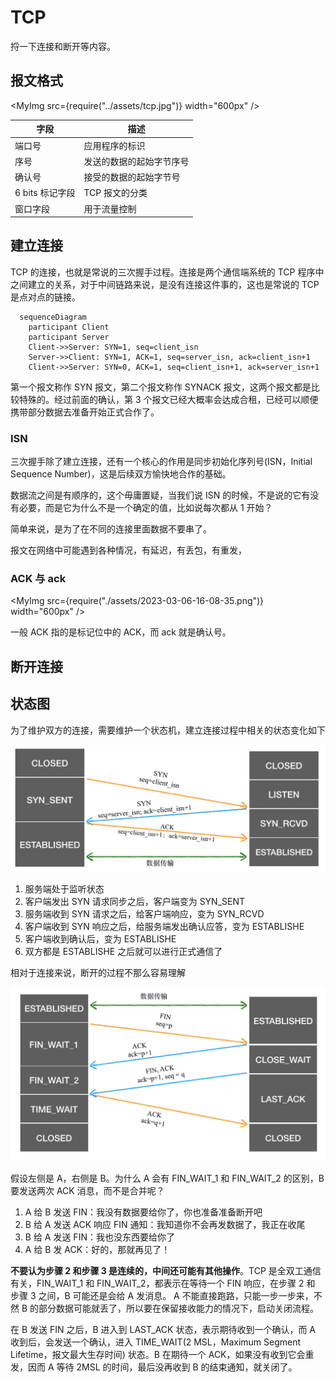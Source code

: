 # TCP

捋一下连接和断开等内容。

## 报文格式

<MyImg src={require("../assets/tcp.jpg")} width="600px" />

| 字段            | 描述                     |
| --------------- | ------------------------ |
| 端口号          | 应用程序的标识           |
| 序号            | 发送的数据的起始字节序号 |
| 确认号          | 接受的数据的起始字节号   |
| 6 bits 标记字段 | TCP 报文的分类           |
| 窗口字段        | 用于流量控制             |

## 建立连接

TCP 的连接，也就是常说的三次握手过程。连接是两个通信端系统的 TCP 程序中之间建立的关系，对于中间链路来说，是没有连接这件事的，这也是常说的 TCP 是点对点的链接。

```mermaid
  sequenceDiagram
    participant Client
    participant Server
    Client->>Server: SYN=1, seq=client_isn
    Server->>Client: SYN=1, ACK=1, seq=server_isn, ack=client_isn+1
    Client->>Server: SYN=0, ACK=1, seq=client_isn+1, ack=server_isn+1
```

第一个报文称作 SYN 报文，第二个报文称作 SYNACK 报文，这两个报文都是比较特殊的。经过前面的确认，第 3 个报文已经大概率会达成合租，已经可以顺便携带部分数据去准备开始正式合作了。

### ISN

三次握手除了建立连接，还有一个核心的作用是同步初始化序列号(ISN，Initial Sequence Number)，这是后续双方愉快地合作的基础。

数据流之间是有顺序的，这个毋庸置疑，当我们说 ISN 的时候，不是说的它有没有必要，而是它为什么不是一个确定的值，比如说每次都从 1 开始？

简单来说，是为了在不同的连接里面数据不要串了。

报文在网络中可能遇到各种情况，有延迟，有丢包，有重发，

### ACK 与 ack

<MyImg src={require("./assets/2023-03-06-16-08-35.png")} width="600px" />

一般 ACK 指的是标记位中的 ACK，而 ack 就是确认号。

## 断开连接

## 状态图

为了维护双方的连接，需要维护一个状态机，建立连接过程中相关的状态变化如下

![TCP 连接状态变化图](../assets/handshake-status-1.jpg)

1. 服务端处于监听状态
1. 客户端发出 SYN 请求同步之后，客户端变为 SYN_SENT
1. 服务端收到 SYN 请求之后，给客户端响应，变为 SYN_RCVD
1. 客户端收到 SYN 响应之后，给服务端发出确认应答，变为 ESTABLISHE
1. 客户端收到确认后，变为 ESTABLISHE
1. 双方都是 ESTABLISHE 之后就可以进行正式通信了

相对于连接来说，断开的过程不那么容易理解

![TCP 断开连接状态变化图](../assets/tcp-close.jpg)

假设左侧是 A，右侧是 B。为什么 A 会有 FIN_WAIT_1 和 FIN_WAIT_2 的区别，B 要发送两次 ACK 消息，而不是合并呢？

1. A 给 B 发送 FIN：我没有数据要给你了，你也准备准备断开吧
1. B 给 A 发送 ACK 响应 FIN 通知：我知道你不会再发数据了，我正在收尾
1. B 给 A 发送 FIN：我也没东西要给你了
1. A 给 B 发 ACK：好的，那就再见了！

**不要认为步骤 2 和步骤 3 是连续的，中间还可能有其他操作**。TCP 是全双工通信有关，FIN_WAIT_1 和 FIN_WAIT_2，都表示在等待一个 FIN 响应，在步骤 2 和 步骤 3 之间，B 可能还是会给 A 发消息。 A 不能直接跑路，只能一步一步来，不然 B 的部分数据可能就丢了，所以要在保留接收能力的情况下，启动关闭流程。

在 B 发送 FIN 之后，B 进入到 LAST_ACK 状态，表示期待收到一个确认，而 A 收到后，会发送一个确认，进入 TIME_WAIT(2 MSL，Maximum Segment Lifetime，报文最大生存时间) 状态。B 在期待一个 ACK，如果没有收到它会重发，因而 A 等待 2MSL 的时间，最后没再收到 B 的结束通知，就关闭了。

<!-- TCP的理解还差很多，尤其是它的顺序问题，队头阻塞问题。 -->
